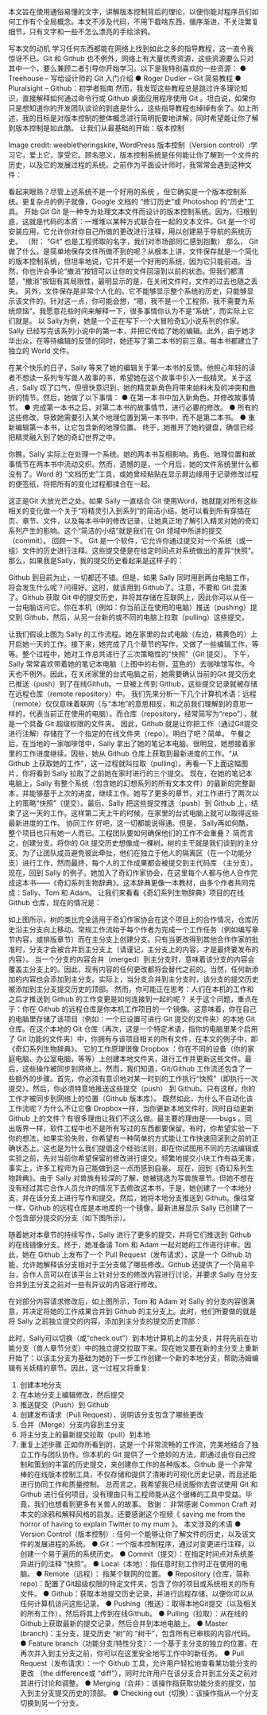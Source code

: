 本文旨在使用通俗易懂的文字，讲解版本控制背后的理论，以便你能对程序员们如何工作有个全局概念。本文不涉及代码，不用下载啥东西，循序渐进，不关注繁复细节，只有文字和一些不怎么漂亮的手绘涂鸦。

写本文的动机
学习任何东西都能在网络上找到如此之多的指导教程，这一直令我惊讶不已。Git 和 Github 也不例外，网络上有大量优秀资源，这些资源要么只对其中一个，要么兼顾二者引导你开始学习。以下是我特别喜欢的一些资源：
  ● Treehouse – 写给设计师的 Git 入门介绍
  ● Roger Dudler – Git 简易教程
  ● Pluralsight – Github：初学者指南
然而，我发现这些教程总是跳过许多理论知识，直接解释如何通过命令行或 Github 桌面应用程序使用 Git 。坦白说，如果你只是想知道你的开发团队谈论的到底是什么，这些指导教程也绰绰有余了。如上所述，我的目标是对版本控制的整体概念进行简明扼要地讲解，同时希望能让你了解到版本控制是如此酷。
让我们从最基础的开始：版本控制

Image credit: weebletheringskite, WordPress
版本控制（Version control）:学习它，爱上它，享受它。顾名思义，版本控制系统是任何能让你了解到一个文件的历史，以及它的发展过程的系统。之前作为平面设计师时，我常常会遇到这种文件：

看起来眼熟？尽管上述系统不是一个好用的系统 ，但它确实是一个版本控制系统。更复杂点的例子就像，Google 文档的 “修订历史”或  Photoshop 的“历史”工具。
 开始 Git
Git 是一种专为处理文本文件而设计的版本控制系统。因为，归根到底，这就是代码的本质：一堆堆以某种方式联合在一起的文本文件。Git 是一个可安装应用，它允许你对你自己所做的更改进行注释，用以创建易于导航的系统历史。
（附： “Git”  也是工程师取的名字，我们对市场部同仁感到抱歉）
那么， Git 做了什么，是简单地保存文件所做不到的呢？从根本上讲，文件保存就是一个简化的版本控制系统，但坦率地说，它并不是一个好用的系统，因为它只能前进。当然，你也许会争论“撤消”按钮可以让你的文件回滚到以前的状态。但我们都清楚，“撤消”按钮有其局限性，最明显示的是，在关闭文件时，文件的过去也随之丢失。
另外，文件保存是非常个人化的。它不能够显示整个系统的历史，只能够显示该文件的。针对这一点，你可能会想，“嗯，我不是一个工程师，我不需要为系统烦恼”。我愿意花些时间来解释一下，很多事情你认为不是“系统”，而实际上它们就是。
以  Sally为例，她是一个正在写下一个大冒险奇幻小说系列的作家。Sally 已经写完该系列小说中的第一本，并把它传给了她的编辑。此外，由于她才华出众，在等待编辑的反馈的同时，她还写了第二本书的前三章。每本书都建立了独立的 World 文件。

在某个快乐的日子，Sally  等来了她的编辑关于第一本书的反馈。他担心年轻的读者不想读一系列专写兽人故事的书，希望她在这个故事中引入一些精灵。关于这点，Sally  叹了口气，但很快意识到，她的精灵新角色将带来始料未及的冲突和曲折的情节。然后，她做了以下事情：
  ● 在第一本书中加入新角色，并修改故事情节。
  ● 完成第一本书之后，对第二本书的故事情节，进行必要的修改。
  ● 所有的这些修改，导致她需要引入某个地理位置到第一本书中，而不是第二本书。
  ● 重新编辑第一本书，让它包含新的地理位置。
终于，她推开了她的键盘，确信已经把精灵融入到了她的奇幻世界之中。

你瞧，Sally 实际上在处理一个系统。她的两本书互相影响。角色、地理位置和故事情节在两本书中流动交织。然而，遗憾的是，一个月后，她的文件系统里什么都没有了。Word 的 “文档历史”工具，或她曾经粘贴在显示屏边缘用于记录修改过程的便签纸，将把所有的变化过程都揉合在一起。

这正是Git 大放光芒之处。如果 Sally 一直结合 Git 使用Word，她就能对所有这些相关的变化做一个关于“将精灵引入到系列”的简洁小结。她可以看到所有穿插在页、章节、文件，以及每本书中的修改记录，让她真正地了解引入精灵对她的奇幻系列产生的影响。这个“简洁的小结”就是我们在 Git 领域中所讲的提交（commit）。
回顾一下。 Git 是一个软件，它允许你通过提交对一个系统（或一组）文件的历史进行注释。这些提交便是在给定时间点对系统做出的差异“快照”。
那么，如果我是Sally，我的提交历史看起来是这样子的：


Github
到目前为止，一切都还不错。但是，如果 Sally 同时用到两台电脑工作，将会发生什么呢？问得好。这时，就该用到 Github了。注意，不要和 Git 混淆了。Github 获取 Git 中的提交历史，并将其存储在互联网上，因此你可以从任一一台电脑访问它。你在本机（例如：你当前正在使用的电脑）推送（pushing）提交到 Github，然后，从另一台新的或不同的电脑上拉取（pulling）这些提交。

让我们假设上图为 Sally 的工作流程。她在家里的台式电脑（左边，橘黄色的）上开启她一天的工作。接下来，她完成了几个章节的写作，又做了一些编辑工作，等等。整个过程中，她对工作总共进行了三次策略性的“快照”（Git 提交）。
下午，Sally 常常喜欢带着她的笔记本电脑（上图中的右侧，蓝色的）去咖啡馆写作。今天也不例外。因此，在关闭家里的台式电脑之前，她需要确认当前的Git 提交历史已推送（push）到了在线Github。一旦被上传到 Github，这些提交记录就被存储在远程仓库（remote repository）中。
我们先来分析一下几个计算机术语：远程（remote）仅仅意味着联网（与“本地”的意思相反，和之前我们理解到的意思一样的，代表当前正在使用的电脑）。而仓库（repository，经常简写为“repo”），就是一个具备 Git 超级权限的文件夹。
因此，Github 就是让你把工作（通过Git提交进行注解）存储在了一个指定的在线文件夹（repo）。明白了吧？简单。
午餐之后，在当地的一家咖啡馆中，Sally 拿出了她的笔记本电脑。很明显，她想接着家里的工作进度继续。因些，她从 Github 仓库上获取到最新进度的工作。“从 Github 上获取她的工作”，这一过程就叫拉取（pulling）。再看一下上面这幅图片，你将看到 Sally 拉取了之前她在家时进行的三个提交。
现在，在她的笔记本电脑上，Sally 有整个系统（包含她的幻想系列的所有文本文件）的最新的完整副本，并能够基于上次的进度，继续工作。她写了更多的章节，对工作进行了两次以上的策略“快照”（提交）。最后，Sally 把这些提交推送（push）到 Github 上，结束了这一天的工作。这样第二天上午的时候，在家里的台式电脑上就可以取得这些最新进度的工作。
协同工作
好吧，这一切都能说得通。但是， Sally再如何酷，整个项目也只有她一人而已。工程团队要如何确保他们的工作不会重叠？
简而言之，创建分支。将你的 Git 提交历史想像成一棵树。树的主干就是我们谈到的主分支。为了让团队成员避免彼此牵扯，他们在独立于他人的隔离区（在一个功能分支）进行工作，然而最终，每个人的工作成果都会被提交到主代码库 （主分支）。
现在，回到 Sally 的例子。她加入了奇幻作家协会，在这里每个人都与他人合作完成这本书——《奇幻系列生物辞典》。这本辞典更像一本教材，由多个作者共同完成：Sally、Tom 和 Adam。
让我们来看看《奇幻系列生物辞典》项目的在线 Github 仓库，现在的情况是：

如上图所示，树的类比完全适用于奇幻作家协会在这个项目上的合作情况，仓库历史沿主分支向上移动。常规工作流始于每个作者为完成一个工作任务（例如编写章节内容，或排版章节）而在主分支上创建分支。只有当更改得到其他合作作家的批准时，分支才会被合并到主分支上（请谨记，主分支上的内容，才是最终要发布的内容）。
当一个分支的内容合并（merged）到主分支时，意味着该分支的内容会覆盖主分支上的。因此，现有内容的任何更改都将会替代之前的。当然，任何新添加的内容也会添加到主分支。实际上，当分支合并到主分支时，该分支的提交历史被添加到主分支提交历史的顶部。
然而，你可能正在思考：人们在本机的工作和之后才推送到 Github 的工作变更是如何连接到一起的呢？
关于这个问题，重点在于：你在 Github 的远程仓库是你本机工作项目的一个镜像。这意味着，你在自己的电脑里存储了该项目（例如：一个已设置可进行 Git 提交的文件夹）的本地 Git 仓库。在这个本地的 Git 仓库（再次，这是一个特定术语，指你的电脑里某个启用了 Git 功能的文件夹）中，你拥有与该项目相关的所有文件，在本文的例子中，即《奇幻系列生物辞典》。
它的工作原理很像 Dropbox ：你在不同的设备（你的家庭电脑、办公室电脑，等等）上创建本地文件夹，进行工作并更新这些文件。最后，这些操作被同步到网络上。然而，我们知道，Git/Github 工作流还包含了一些额外的步骤。首先，你必须有意识地对某一时刻的工作执行“快照”（即执行一次提交）。然后，你必须特意地推送这些提交（push） 到 Github。只有这样，你的工作才被同步到网络上的位置（Github 版本库）。
既然如此，为什么不自动化该工作流呢？为什么不让它像 Dropbox一样，当你更新本地文件时，同时自动更新 Github 上的文件？有很多理由让我们不这么做。最主要的理由是——bugs 。同出版界一样，软件工程中也不是所有写过的东西都要保留。有时，你希望实验一下你的想法，如果实验失败，你希望有一种简单的方式能让工作快速回滚到之前的正确状态上。这也是为什么我们提倡这个经验法则，即在你试图用不同的方法编辑或实验之前，先对当前你希望保留的修改进行提交。频繁地提交小块工作有益无害，事实上，许多工程师为自己能做到这一点而感到自豪。
现在，回到《奇幻系列生物辞典》。由于  Sally 对兽族有较深的了解，她被挑选为写兽族章节。但她不想在没有经过其它合作人员允许的情况下去修改这本书，于是，她创建了一个本地分支，并在该分支上进行写作和提交。然后，她将本地分支推送到 Github。像往常一样，Github 的远程仓库是本地库的一个镜像，最新进展显示 Sally 已创建了一个包含部分提交的分支（如下图所示）。

随着她对本章节的持续写作，Sally 进行了更多的提交，并将它们推送到 Github 的在线镜像分支。终于，她准备请 Tom 和 Adam 一起对她的工作进行评审。因此，她在 Github 上发布了一个 Pull Request（发布请求），这是一个 Github 功能，允许她解释该分支相对于主分支做了哪些修改。Github 还提供了一个简易平台，合作人员可以在该平台上针对分支的修改内容进行讨论，并要求 Sally 在分支合并到主分支之前对一些有异议的内容进行修改。

在对部分内容请求修改后，如上图所示，Tom 和 Adam 对 Sally 的分支内容很满意，并决定将她的工作成果合并到 Github 的主分支上。此时，他们所要做的就是将 Sally 之前独立提交的内容，添加到主分支的提交历史顶部：

此时，Sally可以切换（或“check out”）到本地计算机上的主分支，并将先前在功能分支（兽人章节分支）中的独立提交拉取下来。现在她又要在新的主分支上重新开始了：以该主分支为基础为她的下一步工作创建一个新的本地分支，帮助汤姆编辑有关妖精的章节。因此，这一过程又将重复:
  1. 创建本地分支
  2. 在本地分支上编辑修改，然后提交
  3. 推送提交（Push）到 Github
  4.  创建发布请求（Pull Request），说明该分支包含了哪些更改
  5. 合并（Merge）分支内容到主分支
  6. 将主分支上的最新提交拉取（pull）到本地
  7. 重复上述步骤
正如你所看到的，这是一个非常流畅的工作流，完美地结合了独立工作与团队协作。你本机的 Git 提供了一个绝妙的方法，即通过由你自己控制和策划的丰富的历史提交，来创建你工作的各种版本。Github 是一个非常棒的在线版本控制工具，不仅存储和提供了清晰的可视化历史记录，而且还能进行协同工作和质量控制。
总而言之，我希望我已经说服你去尝试使用 Git  和 Github 进行任何项目。没有理由只有工程师能从这个很棒的工具中受益。毕竟，我们也想看到更多有关兽人的故事。
致谢：
非常感谢 Common Craft 对本文的涂鸦和解释风格的启发。还要感谢这个视频《 saving me from the horror of having to explain Twitter to my mum 》。
本文涉及的术语
  ● Version Control（版本控制）: 任何一个能够让你了解文件的历史，以及该文件的发展进程的系统。
  ● Git：一个版本控制程序，通过对变更进行注释，以创建一个易于遍历的系统历史。
  ● Commit（提交）：在指定时间点对系统差异进行的注释 “快照”。
  ● Local（本地）：指任意时刻工作时正在使用的电脑。
  ● Remote（远程）： 指某个联网的位置。
  ● Repository (仓库，简称 repo)：配置了Git超级权限的特定文件夹，包含了你的项目或系统相关的所有文件。
  ● Github：获取本地提交历史记录，并进行远程存储，以便你可以从任何计算机访问这些记录。
  ● Pushing（推送）：取得本地Git提交（以及相关的所有工作），然后将其上传到在线Github。
  ● Pulling（拉取）：从在线的Github上获取最新的提交记录，然后合并到本地电脑上。
  ● Master (branch)：主分支，提交历史 “树”的 “树干”，包含所有已审核的内容/代码。
  ● Feature branch（功能分支/特性分支）：一个基于主分支的独立的位置，在再次并入到主分支之前，你可以在这里安全地写工作中的新任务。
  ● Pull Request（发布请求）：一个 Github 工具，允许用户轻松地查看某功能分支的更改 （the difference或 “diff”），同时允许用户在该分支合并到主分支之前对其进行讨论和调整。
  ● Merging（合并）：该操作指获取功能分支的提交，加入到主分支提交历史的顶部。
  ● Checking out（切换）：该操作指从一个分支切换到另一个分支。
